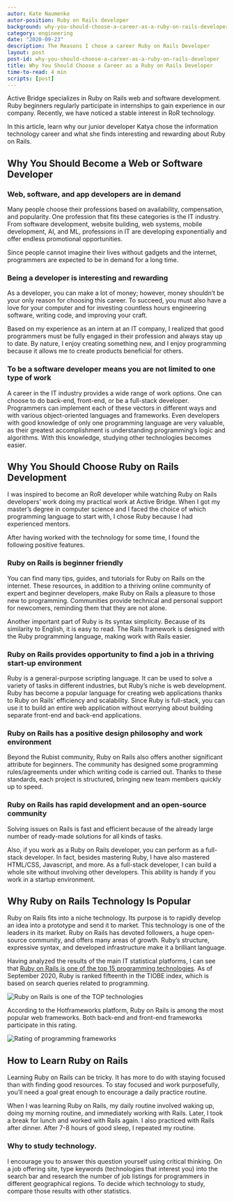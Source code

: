 ```yaml
---
autor: Kate Naumenko
autor-position: Ruby on Rails developer
background: why-you-should-choose-a-career-as-a-ruby-on-rails-developer-back
category: engineering
date: "2020-09-23"
description: The Reasons I chose a career Ruby on Rails Developer
layout: post
post-id: why-you-should-choose-a-career-as-a-ruby-on-rails-developer
title: Why You Should Choose a Career as a Ruby on Rails Developer
time-to-read: 4 min
scripts: [post]
---
```


Active Bridge specializes in Ruby on Rails web and software development. Ruby beginners regularly participate in internships to gain experience in our company. Recently, we have noticed a stable interest in RoR technology. 

In this article, learn why our junior developer Katya chose the information technology career and what she finds interesting and rewarding about Ruby on Rails.

## Why You Should Become a Web or Software Developer

### Web, software, and app developers are in demand

Many people choose their professions based on availability, compensation, and popularity. One profession that fits these categories is the IT industry. From software development, website building, web systems, mobile development, AI, and ML, professions in IT are developing exponentially and offer endless promotional opportunities. 

Since people cannot imagine their lives without gadgets and the internet, programmers are expected to be in demand for a long time.

### Being a developer is interesting and rewarding

As a developer, you can make a lot of money; however, money shouldn’t be your only reason for choosing this career. To succeed, you must also have a love for your computer and for investing countless hours engineering software, writing code, and improving your craft.

Based on my experience as an intern at an IT company, I realized that good programmers must be fully engaged in their profession and always stay up to date. By nature, I enjoy creating something new, and I enjoy programming because it allows me to create products beneficial for others.

### To be a software developer means you are not limited to one type of work

A career in the IT industry provides a wide range of work options. One can choose to do back-end, front-end, or be a full-stack developer. Programmers can implement each of these vectors in different ways and with various object-oriented languages and frameworks. Even developers with good knowledge of only one programming language are very valuable, as their greatest accomplishment is understanding programming’s logic and algorithms. With this knowledge, studying other technologies becomes easier.

## Why You Should Choose Ruby on Rails Development

I was inspired to become an RoR developer while watching Ruby on Rails developers’ work doing my practical work at Active Bridge. When I got my master’s degree in computer science and I faced the choice of which programming language to start with, I chose Ruby because I had experienced mentors.

After having worked with the technology for some time, I found the following positive features.

### Ruby on Rails is beginner friendly

You can find many tips, guides, and tutorials for Ruby on Rails on the internet. These resources, in addition to a thriving online community of expert and beginner developers, make Ruby on Rails a pleasure to those new to programming. Communities provide technical and personal support for newcomers, reminding them that they are not alone.

Another important part of Ruby is its syntax simplicity. Because of its similarity to English, it is easy to read. The Rails framework is designed with the Ruby programming language, making work with Rails easier. 

### Ruby on Rails provides opportunity to find a job in a thriving start-up environment

Ruby is a general-purpose scripting language. It can be used to solve a variety of tasks in different industries, but Ruby’s niche is web development. Ruby has become a popular language for creating web applications thanks to Ruby on Rails’ efficiency and scalability. Since Ruby is full-stack, you can use it to build an entire web application without worrying about building separate front-end and back-end applications.

### Ruby on Rails has a positive design philosophy and work environment

Beyond the Rubist community, Ruby on Rails also offers another significant attribute for beginners. The community has designed some programming rules/agreements under which writing code is carried out. Thanks to these standards, each project is structured, bringing new team members quickly up to speed.

### Ruby on Rails has rapid development and an open-source community

Solving issues on Rails is fast and efficient because of the already large number of ready-made solutions for all kinds of tasks.

Also, if you work as a Ruby on Rails developer, you can perform as a full-stack developer. In fact, besides mastering Ruby, I have also mastered HTML/CSS, Javascript, and more. As a full-stack developer, I can build a whole site without involving other developers. This ability is handy if you work in a startup environment. 

## Why Ruby on Rails Technology Is Popular

Ruby on Rails fits into a niche technology. Its purpose is to rapidly develop an idea into a prototype and send it to market. This technology is one of the leaders in its market. Ruby on Rails has devoted followers, a huge open-source community, and offers many areas of growth. Ruby’s structure, expressive syntax, and developed infrastructure make it a brilliant language. 

Having analyzed the results of the main IT statistical platforms, I can see that [Ruby on Rails is one of the top 15 programming technologies](https://www.tiobe.com/tiobe-index/ruby/). As of September 2020, Ruby is ranked fifteenth in the TIOBE index, which is based on search queries related to programming. 

![Ruby on Rails is one of the TOP technologies](https://i.imgur.com/aYdgjDB.png)

According to the Hotframeworks platform, Ruby on Rails is among the most popular web frameworks. Both back-end and front-end frameworks participate in this rating.

![Rating of programming frameworks](https://i.imgur.com/2rSgJVn.png)

##  How to Learn Ruby on Rails

Learning Ruby on Rails can be tricky. It has more to do with staying focused than with finding good resources. To stay focused and work purposefully, you’ll need a goal great enough to encourage a daily practice routine. 

When I was learning Ruby on Rails, my daily routine involved waking up, doing my morning routine, and immediately working with Rails. Later, I took a break for lunch and worked with Rails again. I also practiced with Rails after dinner. After 7-8 hours of good sleep, I repeated my routine. 

### Why to study technology.

I encourage you to answer this question yourself using critical thinking. On a job offering site, type keywords (technologies that interest you) into the search bar and research the number of job listings for programmers in different geographical regions. To decide which technology to study, compare those results with other statistics. 
